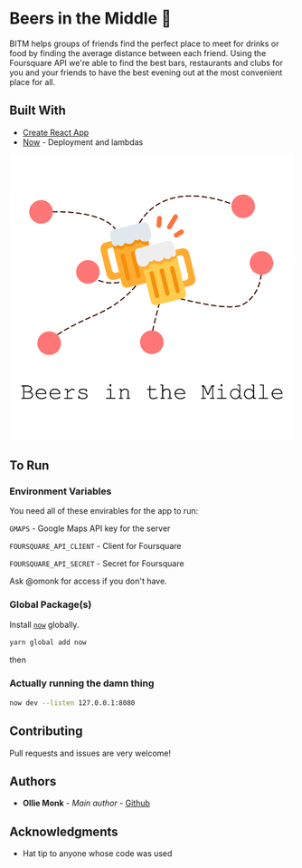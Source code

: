 # Beers in the Middle 🍻

BITM helps groups of friends find the perfect place to meet for drinks or food by finding the average distance between each friend. Using the Foursquare API we're able to find the best bars, restaurants and clubs for you and your friends to have the best evening out at the most convenient place for all.

## Built With

- [Create React App](https://github.com/facebook/create-react-app)
- [Now](https://zeit.co) - Deployment and lambdas

[![](./public/social.png)](#)

## To Run

### Environment Variables

You need all of these envirables for the app to run:

`GMAPS` - Google Maps API key for the server

`FOURSQUARE_API_CLIENT` - Client for Foursquare

`FOURSQUARE_API_SECRET` - Secret for Foursquare

Ask @omonk for access if you don't have.

### Global Package(s)

Install [`now`](https://github.com/zeit/now) globally.

```bash
yarn global add now
```

then

### Actually running the damn thing

```bash
now dev --listen 127.0.0.1:8080
```

## Contributing

Pull requests and issues are very welcome!

## Authors

- **Ollie Monk** - _Main author_ - [Github](https://github.com/omonk)

## Acknowledgments

- Hat tip to anyone whose code was used
